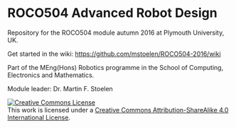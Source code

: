 # ROCO504 Advanced Robot Design
Repository for the ROCO504 module autumn 2016 at Plymouth University, UK.

Get started in the wiki: https://github.com/mstoelen/ROCO504-2016/wiki

Part of the MEng(Hons) Robotics programme in the School of Computing, Electronics and Mathematics.

Module leader: Dr. Martin F. Stoelen

<a rel="license" href="http://creativecommons.org/licenses/by-sa/4.0/"><img alt="Creative Commons License" style="border-width:0" src="https://i.creativecommons.org/l/by-sa/4.0/88x31.png" /></a><br />This work is licensed under a <a rel="license" href="http://creativecommons.org/licenses/by-sa/4.0/">Creative Commons Attribution-ShareAlike 4.0 International License</a>.

